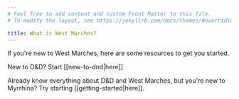 ```yaml
---
# Feel free to add content and custom Front Matter to this file.
# To modify the layout, see https://jekyllrb.com/docs/themes/#overriding-theme-defaults

title: What is West Marches?
---
```


If you're new to West Marches, here are some resources to get you started.

New to D&D? Start [[new-to-dnd|here]]

Already know everything about D&D and West Marches, but you're new to Myrrhina? Try starting [[getting-started|here]]. 